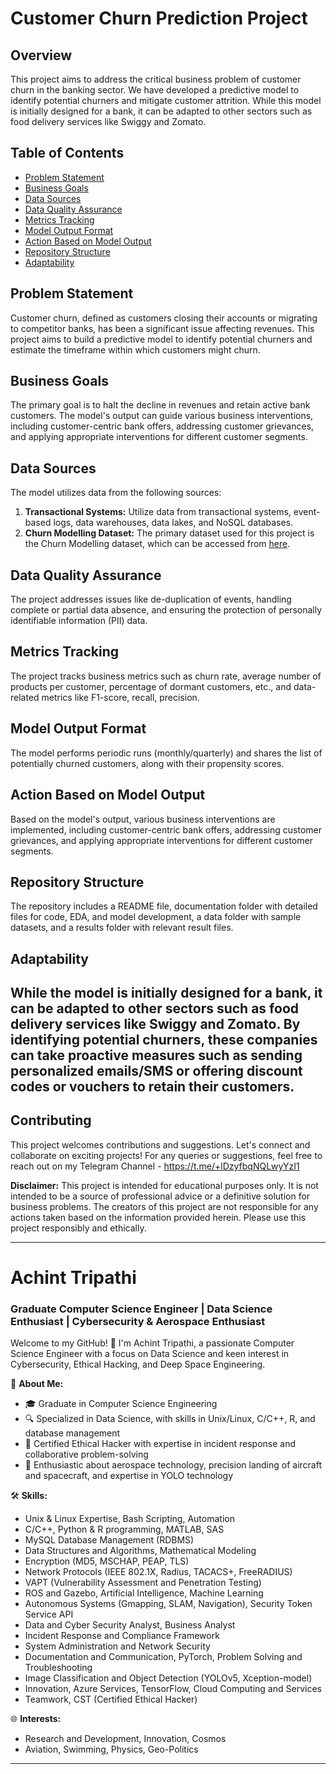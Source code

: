 # Customer Churn Prediction Project

## Overview

This project aims to address the critical business problem of customer churn in the banking sector. We have developed a predictive model to identify potential churners and mitigate customer attrition. While this model is initially designed for a bank, it can be adapted to other sectors such as food delivery services like Swiggy and Zomato.

## Table of Contents

- [Problem Statement](#problem-statement)
- [Business Goals](#business-goals)
- [Data Sources](#data-sources)
- [Data Quality Assurance](#data-quality-assurance)
- [Metrics Tracking](#metrics-tracking)
- [Model Output Format](#model-output-format)
- [Action Based on Model Output](#action-based-on-model-output)
- [Repository Structure](#repository-structure)
- [Adaptability](#adaptability)

## Problem Statement

Customer churn, defined as customers closing their accounts or migrating to competitor banks, has been a significant issue affecting revenues. This project aims to build a predictive model to identify potential churners and estimate the timeframe within which customers might churn.

## Business Goals

The primary goal is to halt the decline in revenues and retain active bank customers. The model's output can guide various business interventions, including customer-centric bank offers, addressing customer grievances, and applying appropriate interventions for different customer segments.

## Data Sources

The model utilizes data from the following sources:
1. **Transactional Systems:** Utilize data from transactional systems, event-based logs, data warehouses, data lakes, and NoSQL databases.
2. **Churn Modelling Dataset:** The primary dataset used for this project is the Churn Modelling dataset, which can be accessed from [here](https://s3.amazonaws.com/hackerday.datascience/360/Churn_Modelling.csv).

## Data Quality Assurance

The project addresses issues like de-duplication of events, handling complete or partial data absence, and ensuring the protection of personally identifiable information (PII) data.

## Metrics Tracking

The project tracks business metrics such as churn rate, average number of products per customer, percentage of dormant customers, etc., and data-related metrics like F1-score, recall, precision.

## Model Output Format

The model performs periodic runs (monthly/quarterly) and shares the list of potentially churned customers, along with their propensity scores.

## Action Based on Model Output

Based on the model's output, various business interventions are implemented, including customer-centric bank offers, addressing customer grievances, and applying appropriate interventions for different customer segments.

## Repository Structure

The repository includes a README file, documentation folder with detailed files for code, EDA, and model development, a data folder with sample datasets, and a results folder with relevant result files.

## Adaptability

**While the model is initially designed for a bank, it can be adapted to other sectors such as food delivery services like Swiggy and Zomato. By identifying potential churners, these companies can take proactive measures such as sending personalized emails/SMS or offering discount codes or vouchers to retain their customers.**
---
## Contributing

This project welcomes contributions and suggestions. Let's connect and collaborate on exciting projects!
For any queries or suggestions, feel free to reach out on my Telegram Channel - https://t.me/+lDzyfbqNQLwyYzI1

**Disclaimer:** This project is intended for educational purposes only. It is not intended to be a source of professional advice or a definitive solution for business problems. The creators of this project are not responsible for any actions taken based on the information provided herein. Please use this project responsibly and ethically.

---

# Achint Tripathi

### Graduate Computer Science Engineer | Data Science Enthusiast | Cybersecurity & Aerospace Enthusiast

Welcome to my GitHub! 👋 I'm Achint Tripathi, a passionate Computer Science Engineer with a focus on Data Science and keen interest in Cybersecurity, Ethical Hacking, and Deep Space Engineering.

🚀 **About Me:**
- 🎓 Graduate in Computer Science Engineering
- 🔍 Specialized in Data Science, with skills in Unix/Linux, C/C++, R, and database management
- 👾 Certified Ethical Hacker with expertise in incident response and collaborative problem-solving
- 🌌 Enthusiastic about aerospace technology, precision landing of aircraft and spacecraft, and expertise in YOLO technology

🛠️ **Skills:**
- Unix & Linux Expertise, Bash Scripting, Automation
- C/C++, Python & R programming, MATLAB, SAS
- MySQL Database Management (RDBMS)
- Data Structures and Algorithms, Mathematical Modeling
- Encryption (MD5, MSCHAP, PEAP, TLS)
- Network Protocols (IEEE 802.1X, Radius, TACACS+, FreeRADIUS)
- VAPT (Vulnerability Assessment and Penetration Testing)
- ROS and Gazebo, Artificial Intelligence, Machine Learning
- Autonomous Systems (Gmapping, SLAM, Navigation), Security Token Service API
- Data and Cyber Security Analyst, Business Analyst
- Incident Response and Compliance Framework
- System Administration and Network Security
- Documentation and Communication, PyTorch, Problem Solving and Troubleshooting
- Image Classification and Object Detection (YOLOv5, Xception-model)
- Innovation, Azure Services, TensorFlow, Cloud Computing and Services
- Teamwork, CST (Certified Ethical Hacker)

🌐 **Interests:**
- Research and Development, Innovation, Cosmos
- Aviation, Swimming, Physics, Geo-Politics
---
